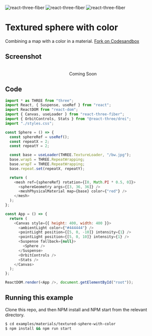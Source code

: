 ![react-three-fiber](https://img.shields.io/badge/dynamic/json?url=https://raw.githubusercontent.com/onion2k/r3f-by-example/develop/examples/materials/textured-sphere-with-color/package.json&label=react-three-fiber&query=$.dependencies['react-three-fiber']&color=green) ![react-three-fiber](https://img.shields.io/badge/dynamic/json?url=https://raw.githubusercontent.com/onion2k/r3f-by-example/develop/examples/materials/textured-sphere-with-color/package.json&label=three&query=$.dependencies['three']&color=green) ![react-three-fiber](https://img.shields.io/badge/dynamic/json?url=https://raw.githubusercontent.com/onion2k/r3f-by-example/develop/examples/materials/textured-sphere-with-color/package.json&label=@react-three/drei&query=$.dependencies['@react-three/drei']&color=green)

# Textured sphere with color

Combining a map with a color in a material. [Fork on Codesandbox](https://githubbox.com/onion2k/r3f-by-example/tree/develop/examples/materials/textured-sphere-with-color)

## Screenshot
<div align="center">
  <br>
    Coming Soon
  <br>
</div>

## Code
```js
import * as THREE from "three";
import React, { Suspense, useRef } from "react";
import ReactDOM from "react-dom";
import { Canvas, useLoader } from "react-three-fiber";
import { OrbitControls, Stats } from "@react-three/drei";
import "./styles.css";

const Sphere = () => {
  const sphereRef = useRef();
  const repeatX = 2;
  const repeatY = 2;

  const base = useLoader(THREE.TextureLoader, "/bw.jpg");
  base.wrapS = THREE.RepeatWrapping;
  base.wrapT = THREE.RepeatWrapping;
  base.repeat.set(repeatX, repeatY);

  return (
    <mesh ref={sphereRef} rotation={[0, Math.PI * 0.5, 0]}>
      <sphereGeometry args={[3, 36, 36]} />
      <meshPhysicalMaterial map={base} color={"red"} />
    </mesh>
  );
};

const App = () => {
  return (
    <Canvas style={{ height: 400, width: 400 }}>
      <ambientLight color={"#444444"} />
      <pointLight position={[5, 0, -10]} intensity={1} />
      <pointLight position={[5, 0, 10]} intensity={1} />
      <Suspense fallback={null}>
        <Sphere />
      </Suspense>
      <OrbitControls />
      <Stats />
    </Canvas>
  );
};

ReactDOM.render(<App />, document.getElementById("root"));

```

## Running this example

Clone this repo, and then NPM install and NPM start from the relevant directory.

```bash
$ cd examples/materials/textured-sphere-with-color
$ npm install && npm run start
```